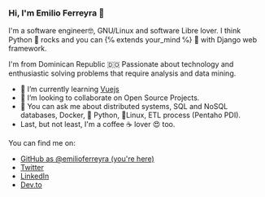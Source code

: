 ### Hi, I'm Emilio Ferreyra 👋

I'm a software engineer🤓️, GNU/Linux and software Libre lover. 
I think Python 🐍️ rocks and you can {℅ extends your_mind ℅} 🤯️ with Django web framework.

I'm from Dominican Republic 🇩🇴️ Passionate about technology and enthusiastic solving problems that require analysis and data mining.
<!-- - 🔭 I’m currently working on ... -->
- 📖️ I’m currently learning [Vuejs](https://vuejs.org)
- 👯 I’m looking to collaborate on Open Source Projects.
- 💬 You can ask me about distributed systems, SQL and NoSQL databases, Docker, 🐍️ Python, 🐧️Linux, ETL process (Pentaho PDI).
- Last, but not least, I'm a coffee ☕️ lover 😍️ too.

You can find me on:

* [GitHub as @emilioferreyra (you're here)](https://github.com/emilioferreyra)
* [Twitter](https://twitter.com/Emilio_Ferreyra)
* [LinkedIn](https://www.linkedin.com/in/ramonemilioferreyra/)
* [Dev.to](https://dev.to/emilioferreyra)
